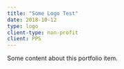 ```yaml
---
title: "Some Logo Test"
date: 2018-10-12
type: logo
client-type: non-profit
client: PPS
---
```


Some content about this portfolio item. 